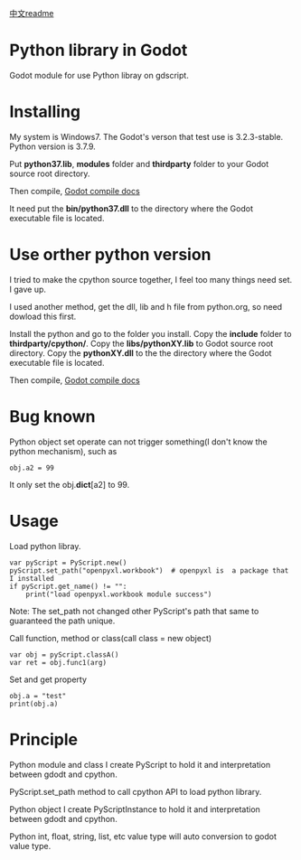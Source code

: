 [中文readme](README_zh.md)

# Python library in Godot
 Godot module for use Python libray on gdscript.

# Installing
My system is Windows7. The Godot's verson that test use is 3.2.3-stable. Python version is 3.7.9.

Put **python37.lib**, **modules** folder and **thirdparty** folder to your Godot source root directory.

Then compile, [Godot compile docs](https://docs.godotengine.org/en/stable/development/compiling/index.html)

It need put the **bin/python37.dll** to the directory where the Godot executable file is located.

# Use orther python version
I tried to make the cpython source together, I feel too many things need set. I gave up.

I used another method, get the dll, lib and h file from python.org, so need dowload this first.

Install the python and go to the folder you install. Copy the **include** folder to **thirdparty/cpython/**. Copy the **libs/pythonXY.lib** to Godot source root directory. Copy the **pythonXY.dll** to the the directory where the Godot executable file is located.

Then compile, [Godot compile docs](https://docs.godotengine.org/en/stable/development/compiling/index.html)

# Bug known
Python object set operate can not trigger something(I don't know the python mechanism), such as
```
obj.a2 = 99
```
It only set the obj.__dict__[a2] to 99.

# Usage
Load python libray.

```
var pyScript = PyScript.new()
pyScript.set_path("openpyxl.workbook")	# openpyxl is  a package that I installed
if pyScript.get_name() != "":
	print("load openpyxl.workbook module success")
```

Note: The set_path not changed other PyScript's path that same to guaranteed the path unique.

Call function, method or class(call class = new object)

```
var obj = pyScript.classA()
var ret = obj.func1(arg)
```

Set and get property

```
obj.a = "test"
print(obj.a)
```

# Principle
Python module and class I create PyScript to hold it and interpretation between gdodt and cpython.

PyScript.set_path method to call cpython API to load python library.

Python object I create PyScriptInstance to hold it and interpretation between gdodt and cpython.

Python int, float, string, list, etc value type will auto conversion to godot value type.